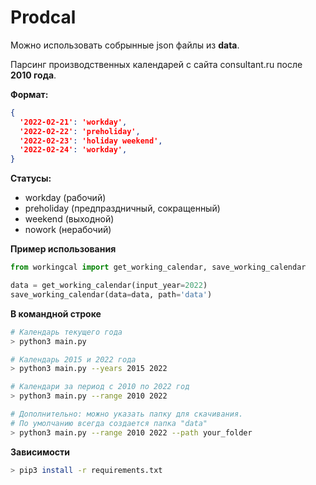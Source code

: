 # Prodcal

Можно использовать собрынные json файлы из **data**.

Парсинг производственных календарей с сайта consultant.ru после **2010 года**.

**Формат:**

```json
{
  '2022-02-21': 'workday',
  '2022-02-22': 'preholiday',
  '2022-02-23': 'holiday weekend',
  '2022-02-24': 'workday',
}
```

**Статусы:**

- workday (рабочий)
- preholiday (предпраздничный, сокращенный)
- weekend (выходной)
- nowork (нерабочий)


**Пример использования**

```Python
from workingcal import get_working_calendar, save_working_calendar

data = get_working_calendar(input_year=2022)
save_working_calendar(data=data, path='data')
```

**В командной строке**

```bash
# Календарь текущего года
> python3 main.py
```

```bash
# Календарь 2015 и 2022 года
> python3 main.py --years 2015 2022
```

```bash
# Календари за период с 2010 по 2022 год
> python3 main.py --range 2010 2022
```

```bash
# Дополнительно: можно указать папку для скачивания.
# По умолчанию всегда создается папка "data"
> python3 main.py --range 2010 2022 --path your_folder
```


**Зависимости**
```bash
> pip3 install -r requirements.txt
```
